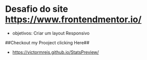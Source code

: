 # Desafio do site https://www.frontendmentor.io/ 
* objetivos: Criar um layout Responsivo

##Checkout my Prooject clicking Here##
 * https://victormreis.github.io/StatsPreview/
